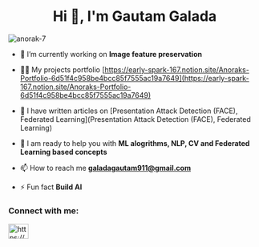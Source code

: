 <h1 align="center">Hi 👋, I'm Gautam Galada</h1>
<p align="left"> <img src="https://komarev.com/ghpvc/?username=anorak-7&label=Profile%20views&color=0e75b6&style=flat" alt="anorak-7" /> </p>

- 🔭 I’m currently working on **Image feature preservation**

- 👨‍💻 My projects portfolio [https://early-spark-167.notion.site/Anoraks-Portfolio-6d51f4c958be4bcc85f7555ac19a7649](https://early-spark-167.notion.site/Anoraks-Portfolio-6d51f4c958be4bcc85f7555ac19a7649)

- 📝 I have written articles on [Presentation Attack Detection (FACE), Federated Learning](Presentation Attack Detection (FACE), Federated Learning)

- 💬 I am ready to help you with **ML alogrithms, NLP, CV and Federated Learning based concepts**

- 📫 How to reach me **galadagautam911@gmail.com**

- ⚡ Fun fact **Build AI**

<h3 align="left">Connect with me:</h3>
<p align="left">
<a href="https://linkedin.com/in/https://www.linkedin.com/in/gautam-galada-3367321a7/" target="blank"><img align="center" src="https://raw.githubusercontent.com/rahuldkjain/github-profile-readme-generator/master/src/images/icons/Social/linked-in-alt.svg" alt="https://www.linkedin.com/in/gautam-galada-3367321a7/" height="30" width="40" /></a>
</p>

